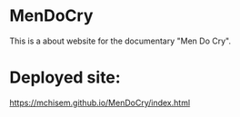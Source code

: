 # MenDoCry
This is a about website for the documentary "Men Do Cry".

# Deployed site:
https://mchisem.github.io/MenDoCry/index.html
